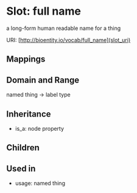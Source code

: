 # Slot: full name


a long-form human readable name for a thing

URI: [http://bioentity.io/vocab/full_name](slot_uri)
## Mappings

## Domain and Range

named thing -> label type
## Inheritance

 *  is_a: node property
## Children

## Used in

 *  usage: named thing

